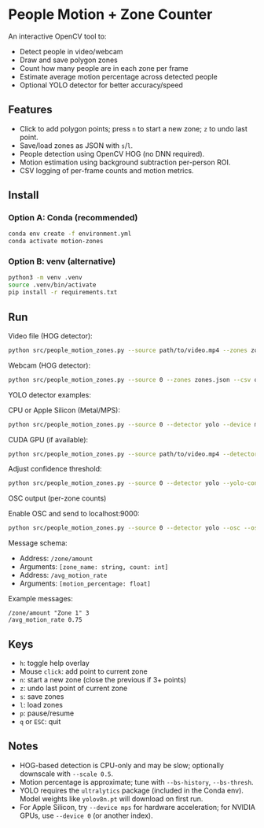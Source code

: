 # People Motion + Zone Counter

An interactive OpenCV tool to:
- Detect people in video/webcam
- Draw and save polygon zones
- Count how many people are in each zone per frame
- Estimate average motion percentage across detected people
 - Optional YOLO detector for better accuracy/speed

## Features
- Click to add polygon points; press `n` to start a new zone; `z` to undo last point.
- Save/load zones as JSON with `s`/`l`.
- People detection using OpenCV HOG (no DNN required).
- Motion estimation using background subtraction per-person ROI.
- CSV logging of per-frame counts and motion metrics.

## Install

### Option A: Conda (recommended)

```bash
conda env create -f environment.yml
conda activate motion-zones
```

### Option B: venv (alternative)

```bash
python3 -m venv .venv
source .venv/bin/activate
pip install -r requirements.txt
```

## Run

Video file (HOG detector):

```bash
python src/people_motion_zones.py --source path/to/video.mp4 --zones zones.json --csv out.csv
```

Webcam (HOG detector):

```bash
python src/people_motion_zones.py --source 0 --zones zones.json --csv out.csv
```

YOLO detector examples:

CPU or Apple Silicon (Metal/MPS):

```bash
python src/people_motion_zones.py --source 0 --detector yolo --device mps --yolo-model yolov8n.pt --yolo-imgsz 640 --scale 0.5
```

CUDA GPU (if available):

```bash
python src/people_motion_zones.py --source path/to/video.mp4 --detector yolo --device 0 --yolo-model yolov8n.pt --yolo-imgsz 640
```

Adjust confidence threshold:

```bash
python src/people_motion_zones.py --source 0 --detector yolo --yolo-conf 0.35 --yolo-imgsz 640
```

OSC output (per-zone counts)

Enable OSC and send to localhost:9000:

```bash
python src/people_motion_zones.py --source 0 --detector yolo --osc --osc-host 127.0.0.1 --osc-port 9000
```

Message schema:

- Address: `/zone/amount`
- Arguments: `[zone_name: string, count: int]`
- Address: `/avg_motion_rate`
- Arguments: `[motion_percentage: float]`

Example messages:

```text
/zone/amount "Zone 1" 3
/avg_motion_rate 0.75
```

## Keys

- `h`: toggle help overlay
- Mouse `click`: add point to current zone
- `n`: start a new zone (close the previous if 3+ points)
- `z`: undo last point of current zone
- `s`: save zones
- `l`: load zones
- `p`: pause/resume
- `q` or `ESC`: quit

## Notes

- HOG-based detection is CPU-only and may be slow; optionally downscale with `--scale 0.5`.
- Motion percentage is approximate; tune with `--bs-history`, `--bs-thresh`.
- YOLO requires the `ultralytics` package (included in the Conda env). Model weights like `yolov8n.pt` will download on first run.
- For Apple Silicon, try `--device mps` for hardware acceleration; for NVIDIA GPUs, use `--device 0` (or another index).
